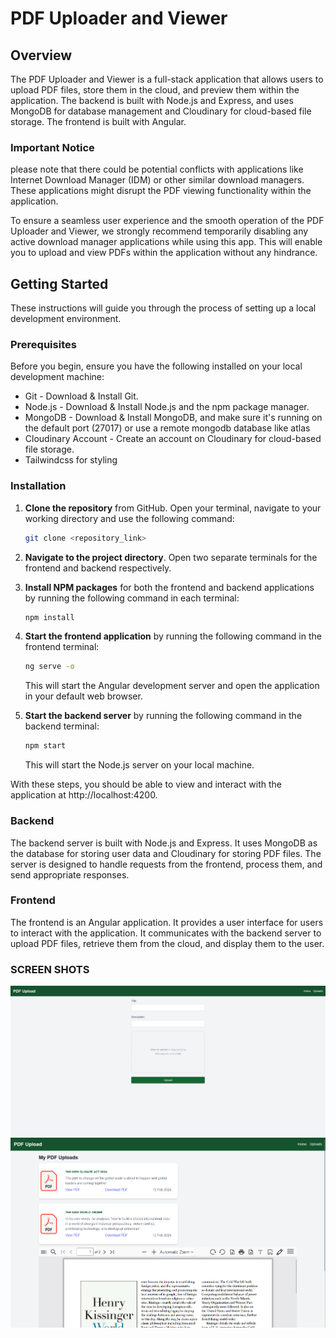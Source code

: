 # PDF Uploader and Viewer

## Overview

The PDF Uploader and Viewer is a full-stack application that allows users to upload PDF files, store them in the cloud, and preview them within the application. The backend is built with Node.js and Express, and uses MongoDB for database management and Cloudinary for cloud-based file storage. The frontend is built with Angular.

### Important Notice
please note that there could be potential conflicts with applications like Internet Download Manager (IDM) or other similar download managers. These applications might disrupt the PDF viewing functionality within the application.

To ensure a seamless user experience and the smooth operation of the PDF Uploader and Viewer, we strongly recommend temporarily disabling any active download manager applications while using this app. This will enable you to upload and view PDFs within the application without any hindrance.

## Getting Started

These instructions will guide you through the process of setting up a local development environment.

### Prerequisites

Before you begin, ensure you have the following installed on your local development machine:

- Git - Download & Install Git.
- Node.js - Download & Install Node.js and the npm package manager.
- MongoDB - Download & Install MongoDB, and make sure it's running on the default port (27017) or use a remote mongodb database like atlas
- Cloudinary Account - Create an account on Cloudinary for cloud-based file storage.
- Tailwindcss for styling

### Installation

1. **Clone the repository** from GitHub. Open your terminal, navigate to your working directory and use the following command:
    ```sh
    git clone <repository_link>
    ```

2. **Navigate to the project directory**. Open two separate terminals for the frontend and backend respectively.

3. **Install NPM packages** for both the frontend and backend applications by running the following command in each terminal:
   ```sh
   npm install
   ```

3. **Start the frontend application** by running the following command in the frontend terminal:
    ```sh
    ng serve -o
    ```
    This will start the Angular development server and open the application in your default web browser.

4. **Start the backend server** by running the following command in the backend terminal:
   ```sh
   npm start
   ```
   This will start the Node.js server on your local machine.

With these steps, you should be able to view and interact with the application at http://localhost:4200.

### Backend
The backend server is built with Node.js and Express. It uses MongoDB as the database for storing user data and Cloudinary for storing PDF files. The server is designed to handle requests from the frontend, process them, and send appropriate responses.

### Frontend
The frontend is an Angular application. It provides a user interface for users to interact with the application. It communicates with the backend server to upload PDF files, retrieve them from the cloud, and display them to the user.


### SCREEN SHOTS
![alt text](image.png)
![alt text](image-1.png)
